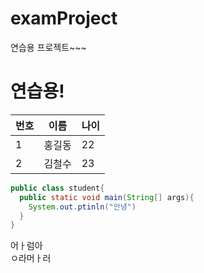 # examProject
연습용 프로젝트~~~

# 연습용!

|번호|이름|나이|
|---|---|---|
|1|홍길동|22|
|2|김철수|23|

```java
public class student{
  public static void main(String[] args){
    System.out.ptinln("안녕")
  }
}

```

어ㅏ럼아       
ㅇ라머ㅏ러   
